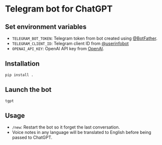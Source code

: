 # Telegram bot for ChatGPT

## Set environment variables

- `TELEGRAM_BOT_TOKEN`: Telegram token from bot created using [@BotFather](https://t.me/botfather).
- `TELEGRAM_CLIENT_ID`: Telegram client ID from [@userinfobot](https://t.me/userinfobot)
- `OPENAI_API_KEY`: OpenAI API key from [OpenAI](https://beta.openai.com/).

## Installation

```shell
pip install .
```

## Launch the bot

```shell
tgpt
```

## Usage

- `/new`: Restart the bot so it forget the last conversation.
- Voice notes in any language will be translated to English before being passed to ChatGPT.
